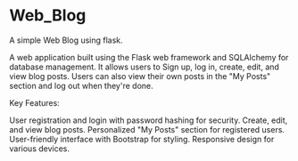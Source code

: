 # Web_Blog
A simple Web Blog using flask.

A web application built using the Flask web framework and SQLAlchemy for database management. It allows users to Sign up, log in, create, edit, and view blog posts. Users can also view their own posts in the "My Posts" section and log out when they're done.

Key Features:

User registration and login with password hashing for security.
Create, edit, and view blog posts.
Personalized "My Posts" section for registered users.
User-friendly interface with Bootstrap for styling.
Responsive design for various devices.